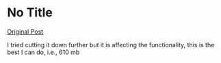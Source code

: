 # No Title

[Original Post](https://discourse.onlinedegree.iitm.ac.in/t/164277/174)

<p>I tried cutting it down further but it is affecting the functionality, this is the best I can do, i.e., 610 mb</p>